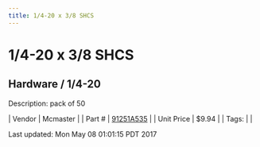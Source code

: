 ```yaml
---
title: 1/4-20 x 3/8 SHCS
---
```


# 1/4-20 x 3/8 SHCS
## Hardware / 1/4-20
Description: 	pack of 50 

| Vendor | Mcmaster | 
| Part # | [91251A535](https://www.mcmaster.com/#91251A535) | 
| Unit Price | $9.94 | 
| Tags: |  | 

Last updated: Mon May 08 01:01:15 PDT 2017